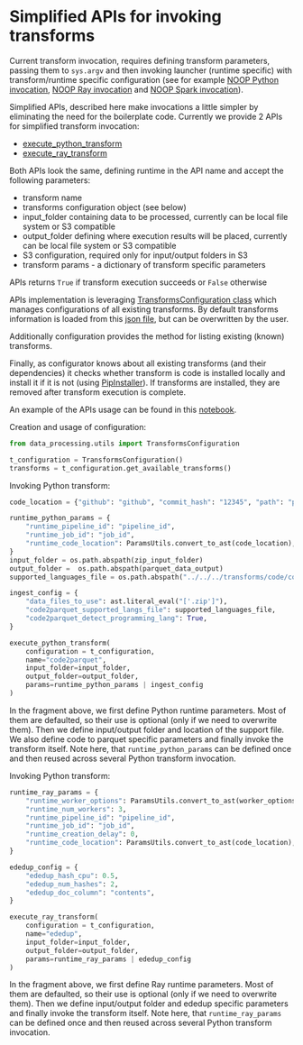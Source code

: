 # Simplified APIs for invoking transforms

Current transform invocation, requires defining transform parameters, passing them to `sys.argv` and 
then invoking launcher (runtime specific) with transform/runtime specific configuration (see for example
[NOOP Python invocation](../../transforms/universal/noop/python/src/noop_local_python.py),
[NOOP Ray invocation](../../transforms/universal/noop/ray/src/noop_local_ray.py) and
[NOOP Spark invocation](../../transforms/universal/noop/spark/src/noop_local_spark.py)). 

Simplified APIs, described here make invocations a little simpler by eliminating the need for the boilerplate code.
Currently we provide 2 APIs for simplified transform invocation:
* [execute_python_transform](../python/src/data_processing/runtime/pure_python/transform_invoker.py)
* [execute_ray_transform](../ray/src/data_processing_ray/runtime/ray/transform_invoker.py)

Both APIs look the same, defining runtime in the API name and accept the following parameters:
* transform name
* transforms configuration object (see below)
* input_folder containing data to be processed, currently can be local file system or S3 compatible
* output_folder defining where execution results will be placed, currently can be local file system or S3 compatible
* S3 configuration, required only for input/output folders in S3
* transform params - a dictionary of transform specific parameters

APIs returns `True` if transform execution succeeds or `False` otherwise

APIs implementation is leveraging [TransformsConfiguration class](../python/src/data_processing/utils/transform_configurator.py)
which manages configurations of all existing transforms. By default transforms information is loaded
from this [json file](../python/src/data_processing/utils/transform_configuration.json), but can be overwritten
by the user.

Additionally configuration provides the method for listing existing (known) transforms.

Finally, as configurator knows  about all existing transforms (and their dependencies) it checks
whether transform is code is installed locally and install it if it is not (using 
[PipInstaller](../python/src/data_processing/utils/pipinstaller.py)). If transforms are installed, they
are removed after transform execution is complete.

An example of the APIs usage can be found in this [notebook](../../examples/notebooks/code/demo_with_apis.ipynb).

Creation and usage of configuration: 

```python
from data_processing.utils import TransformsConfiguration

t_configuration = TransformsConfiguration()
transforms = t_configuration.get_available_transforms()
```

Invoking Python transform:

```python
code_location = {"github": "github", "commit_hash": "12345", "path": "path"}

runtime_python_params = {
    "runtime_pipeline_id": "pipeline_id",
    "runtime_job_id": "job_id",
    "runtime_code_location": ParamsUtils.convert_to_ast(code_location),
}
input_folder = os.path.abspath(zip_input_folder)
output_folder =  os.path.abspath(parquet_data_output)
supported_languages_file = os.path.abspath("../../../transforms/code/code2parquet/python/test-data/languages/lang_extensions.json")

ingest_config = {
    "data_files_to_use": ast.literal_eval("['.zip']"),
    "code2parquet_supported_langs_file": supported_languages_file,
    "code2parquet_detect_programming_lang": True,
}

execute_python_transform(
    configuration = t_configuration,
    name="code2parquet",
    input_folder=input_folder,
    output_folder=output_folder,
    params=runtime_python_params | ingest_config
)    
```

In the fragment above, we first define Python runtime parameters. Most of them are defaulted, so their use is optional
(only if we need to overwrite them). Then we define input/output folder and location of the support file.
We also define code to parquet specific parameters and finally invoke the transform itself.
Note here, that `runtime_python_params` can be defined once and then reused across several Python transform
invocation.

Invoking Python transform:

```python
runtime_ray_params = {
    "runtime_worker_options": ParamsUtils.convert_to_ast(worker_options),
    "runtime_num_workers": 3,
    "runtime_pipeline_id": "pipeline_id",
    "runtime_job_id": "job_id",
    "runtime_creation_delay": 0,
    "runtime_code_location": ParamsUtils.convert_to_ast(code_location),
}

ededup_config = {
    "ededup_hash_cpu": 0.5,
    "ededup_num_hashes": 2,
    "ededup_doc_column": "contents",
}

execute_ray_transform(
    configuration = t_configuration,
    name="ededup",
    input_folder=input_folder,
    output_folder=output_folder,
    params=runtime_ray_params | ededup_config
)    
```

In the fragment above, we first define Ray runtime parameters. Most of them are defaulted, so their use is optional
(only if we need to overwrite them). Then we define input/output folder and ededup specific parameters and finally 
invoke the transform itself.
Note here, that `runtime_ray_params` can be defined once and then reused across several Python transform
invocation.